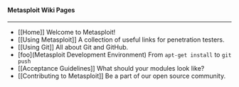 #### Metasploit Wiki Pages
----
* [[Home]] Welcome to Metasploit!
* [[Using Metasploit]] A collection of useful links for penetration testers.
* [[Using Git]] All about Git and GitHub.
* [foo](Metasploit Development Environment) From `apt-get install` to `git push`
* [[Acceptance Guidelines]] What should your modules look like?
* [[Contributing to Metasploit]] Be a part of our open source community.
